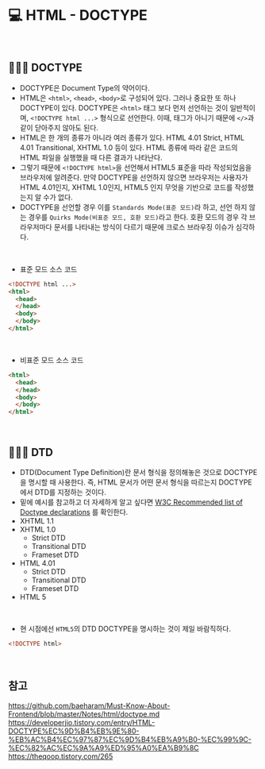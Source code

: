 # 💻 HTML - DOCTYPE
<br />

## 👨🏻‍💻 DOCTYPE
- DOCTYPE은 Document Type의 약어이다.
- HTML은 `<html>`, `<head>`, `<body>`로 구성되어 있다. 그러나 중요한 또 하나 DOCTYPE이 있다. DOCTYPE은 `<html>` 태그 보다 먼저 선언하는 것이 일반적이며, `<!DOCTYPE html ...>` 형식으로 선언한다. 이때, 태그가 아니기 때문에 `</>`과 같이 닫아주지 않아도 된다.
- HTML은 한 개의 종류가 아니라 여러 종류가 있다. HTML 4.01 Strict, HTML 4.01 Transitional, XHTML 1.0 등이 있다. HTML 종류에 따라 같은 코드의 HTML 파일을 실행했을 때 다른 결과가 나타난다.
- 그렇기 때문에 `<!DOCTYPE html>`을 선언해서 HTML5 표준을 따라 작성되었음을 브라우저에 알려준다. 만약 DOCTYPE을 선언하지 않으면 브라우저는 사용자가 HTML 4.01인지, XHTML 1.0인지, HTML5 인지 무엇을 기반으로 코드를 작성했는지 알 수가 없다.
- DOCTYPE을 선언할 경우 이를 `Standards Mode(표준 모드)`라 하고, 선언 하지 않는 경우를 `Quirks Mode(비표준 모드, 호환 모드)`라고 한다. 호환 모드의 경우 각 브라우저마다 문서를 나타내는 방식이 다르기 때문에 크로스 브라우징 이슈가 심각하다.

<br />

- 표준 모드 소스 코드
```html
<!DOCTYPE html ...>
<html>
  <head>
  </head>
  <body>
  </body>
</html>
```

<br />

- 비표준 모드 소스 코드
```html
<html>
  <head>
  </head>
  <body>
  </body>
</html>
```

<br />

## 👨🏻‍💻 DTD
- DTD(Document Type Definition)란 문서 형식을 정의해놓은 것으로 DOCTYPE을 명시할 때 사용한다. 즉, HTML 문서가 어떤 문서 형식을 따르는지 DOCTYPE에서 DTD를 지정하는 것이다.
- 밑에 예시를 참고하고 더 자세하게 알고 싶다면 [W3C Recommended list of Doctype declarations](https://www.w3.org/QA/2002/04/valid-dtd-list.html) 를 확인한다.
- XHTML 1.1
- XHTML 1.0
  - Strict DTD
  - Transitional DTD
  - Frameset DTD 
- HTML 4.01
  - Strict DTD
  - Transitional DTD
  - Frameset DTD
- HTML 5

<br />

- 현 시점에선 `HTML5`의 DTD DOCTYPE을 명시하는 것이 제일 바람직하다.
```html
<!DOCTYPE html>
```

<br />

## 참고
https://github.com/baeharam/Must-Know-About-Frontend/blob/master/Notes/html/doctype.md <br />
https://developerjio.tistory.com/entry/HTML-DOCTYPE%EC%9D%B4%EB%9E%80-%EB%AC%B4%EC%97%87%EC%9D%B4%EB%A9%B0-%EC%99%9C-%EC%82%AC%EC%9A%A9%ED%95%A0%EA%B9%8C <br />
https://theqoop.tistory.com/265 <br />
